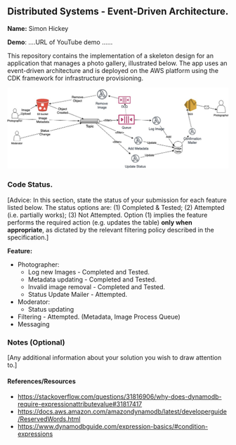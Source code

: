 ## Distributed Systems - Event-Driven Architecture.

__Name:__ Simon Hickey

__Demo__: ....URL of YouTube demo ......

This repository contains the implementation of a skeleton design for an application that manages a photo gallery, illustrated below. The app uses an event-driven architecture and is deployed on the AWS platform using the CDK framework for infrastructure provisioning.

![](./images/arch.jpg)

### Code Status.

[Advice: In this section, state the status of your submission for each feature listed below. The status options are: (1) Completed & Tested; (2) Attempted (i.e. partially works); (3) Not Attempted. Option (1) implies the feature performs the required action (e.g. updates the table) __only when appropriate__, as dictated by the relevant filtering policy described in the specification.]

__Feature:__
+ Photographer:
  + Log new Images - Completed and Tested.
  + Metadata updating - Completed and Tested.
  + Invalid image removal - Completed and Tested.
  + Status Update Mailer - Attempted.
+ Moderator:
  + Status updating
+ Filtering - Attempted. (Metadata, Image Process Queue)
+ Messaging

### Notes (Optional)

[Any additional information about your solution you wish to draw attention to.]

#### References/Resources

- https://stackoverflow.com/questions/31816906/why-does-dynamodb-require-expressionattributevalue#31817417
- https://docs.aws.amazon.com/amazondynamodb/latest/developerguide/ReservedWords.html
- https://www.dynamodbguide.com/expression-basics/#condition-expressions

